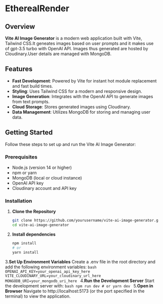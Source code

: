 # EtherealRender

## Overview

**Vite AI Image Generator** is a modern web application built with Vite, Tailwind CSS.It geneates images based on user prompts and it makes use of gpt-3.5 turbo with OpenAI API. Images thus generated are hosted by Cloudinary.User details are managed with MongoDB.

## Features

- **Fast Development**: Powered by Vite for instant hot module replacement and fast build times.
- **Styling**: Uses Tailwind CSS for a modern and responsive design.
- **Image Generation**: Integrates with the OpenAI API to generate images from text prompts.
- **Cloud Storage**: Stores generated images using Cloudinary.
- **Data Management**: Utilizes MongoDB for storing and managing user data.

## Getting Started

Follow these steps to set up and run the Vite AI Image Generator:

### Prerequisites

- Node.js (version 14 or higher)
- npm or yarn
- MongoDB (local or cloud instance)
- OpenAI API key
- Cloudinary account and API key

### Installation

1. **Clone the Repository**
   ```bash
   git clone https://github.com/yourusername/vite-ai-image-generator.git
   cd vite-ai-image-generator
   ```
2. **Install dependencies**
   ```bash
   npm install
   # or
   yarn install
   ```
3.**Set Up Environment Variables**
   Create a .env file in the root directory and add the following environment variables:
      ```bash
      OPENAI_API_KEY=your_openai_api_key_here
      VITE_CLOUDINARY_URL=your_cloudinary_url_here
      MONGODB_URI=your_mongodb_uri_here
      ```
4.**Run the Development Server**
   Start the development server with:
      ```bash
      npm run dev
      # or
      yarn dev
      ```
5.**Open in Browser**
   Navigate to http://localhost:5173 (or the port specified in the terminal) to view the application.

